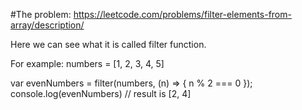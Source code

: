 #The problem:
https://leetcode.com/problems/filter-elements-from-array/description/

Here we can see what it is called filter function.

For example:
numbers = [1, 2, 3, 4, 5]

var evenNumbers = filter(numbers, (n) => {
                                   n % 2 === 0 });
console.log(evenNumbers)
// result is [2, 4]
